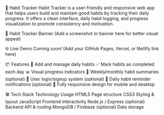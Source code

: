 🧠 Habit Tracker
Habit Tracker is a user-friendly and responsive web app that helps users build and maintain good habits by tracking their daily progress. It offers a clean interface, daily habit logging, and progress visualization to promote consistency and motivation.

📸 Habit Tracker Banner
(Add a screenshot or banner here for better visual appeal)

🌐 Live Demo
Coming soon! (Add your GitHub Pages, Vercel, or Netlify link here)

📦 Features
📅 Add and manage daily habits
✅ Mark habits as completed each day
📊 Visual progress indicators
📆 Weekly/monthly habit summaries (optional)
👤 User login/signup system (optional)
🔔 Daily habit reminder notifications (optional)
📱 Fully responsive design for mobile and desktop

🛠️ Tech Stack
Technology	Usage
HTML5	Page structure
CSS3	Styling & layout
JavaScript	Frontend interactivity
Node.js / Express (optional)	Backend API & routing
MongoDB / Firebase (optional)	Data storage
